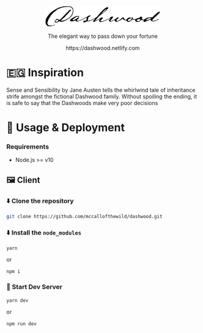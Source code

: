 <p align="center"><a href="https://dashwood.netlify.com" target="_blank" rel="noopener noreferrer"><img width="300" src="./src/assets/logo-dark.png" alt="Dashwood Logo"></a></p>
<p align="center">
The elegant way to pass down your fortune
</p>
<p align="center">
	https://dashwood.netlify.com
</p>

# 🇪🇬 Inspiration

Sense and Sensibility by Jane Austen tells the whirlwind tale of inheritance strife amongst the fictional Dashwood family. Without spoiling the ending, it is safe to say that the Dashwoods make very poor decisions

<!-- # 🏊‍♀️ Product Deepdive -->

# 🚀 Usage & Deployment

### Requirements

- Node.js >= v10

## 🖼 Client

<!-- ## ⚙️ Server -->

<!-- [![Deploy](https://www.herokucdn.com/deploy/button.svg)](https://heroku.com/deploy) -->

### ⬇️ Clone the repository

```bash
git clone https://github.com/mccallofthewild/dashwood.git
```

### ⬇️ Install the `node_modules`

```
yarn
```

or

```
npm i
```

### 📡 Start Dev Server

```
yarn dev
```

or

```
npm run dev
```
